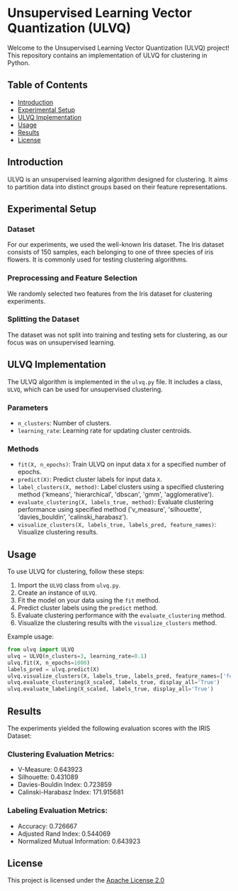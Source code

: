 # Unsupervised Learning Vector Quantization (ULVQ)

Welcome to the Unsupervised Learning Vector Quantization (ULVQ) project! This repository contains an implementation of ULVQ for clustering in Python.

## Table of Contents
- [Introduction](#introduction)
- [Experimental Setup](#experimental-setup)
- [ULVQ Implementation](#ulvq-implementation)
- [Usage](#usage)
- [Results](#results)
- [License](#license)

## Introduction

ULVQ is an unsupervised learning algorithm designed for clustering. It aims to partition data into distinct groups based on their feature representations.

## Experimental Setup

### Dataset
For our experiments, we used the well-known Iris dataset. The Iris dataset consists of 150 samples, each belonging to one of three species of iris flowers. It is commonly used for testing clustering algorithms.

### Preprocessing and Feature Selection
We randomly selected two features from the Iris dataset for clustering experiments.

### Splitting the Dataset
The dataset was not split into training and testing sets for clustering, as our focus was on unsupervised learning.

## ULVQ Implementation

The ULVQ algorithm is implemented in the `ulvq.py` file. It includes a class, `ULVQ`, which can be used for unsupervised clustering.

### Parameters
- `n_clusters`: Number of clusters.
- `learning_rate`: Learning rate for updating cluster centroids.

### Methods
- `fit(X, n_epochs)`: Train ULVQ on input data `X` for a specified number of epochs.
- `predict(X)`: Predict cluster labels for input data `X`.
- `label_clusters(X, method)`: Label clusters using a specified clustering method ('kmeans', 'hierarchical', 'dbscan', 'gmm', 'agglomerative').
- `evaluate_clustering(X, labels_true, method)`: Evaluate clustering performance using specified method ('v_measure', 'silhouette', 'davies_bouldin', 'calinski_harabasz').
- `visualize_clusters(X, labels_true, labels_pred, feature_names)`: Visualize clustering results.

## Usage

To use ULVQ for clustering, follow these steps:

1. Import the `ULVQ` class from `ulvq.py`.
2. Create an instance of `ULVQ`.
3. Fit the model on your data using the `fit` method.
4. Predict cluster labels using the `predict` method.
5. Evaluate clustering performance with the `evaluate_clustering` method.
6. Visualize the clustering results with the `visualize_clusters` method.

Example usage:

```python
from ulvq import ULVQ
ulvq = ULVQ(n_clusters=3, learning_rate=0.1)
ulvq.fit(X, n_epochs=1000)
labels_pred = ulvq.predict(X)
ulvq.visualize_clusters(X, labels_true, labels_pred, feature_names=['feature1', 'feature2'])
ulvq.evaluate_clustering(X_scaled, labels_true, display_all='True')
ulvq.evaluate_labeling(X_scaled, labels_true, display_all='True')
```

## Results

The experiments yielded the following evaluation scores with the IRIS Dataset:

### Clustering Evaluation Metrics:
- V-Measure: 0.643923
- Silhouette: 0.431089
- Davies-Bouldin Index: 0.723859
- Calinski-Harabasz Index: 171.915681

### Labeling Evaluation Metrics:
- Accuracy: 0.726667
- Adjusted Rand Index: 0.544069
- Normalized Mutual Information: 0.643923

## License

This project is licensed under the [Apache License 2.0](LICENSE)
